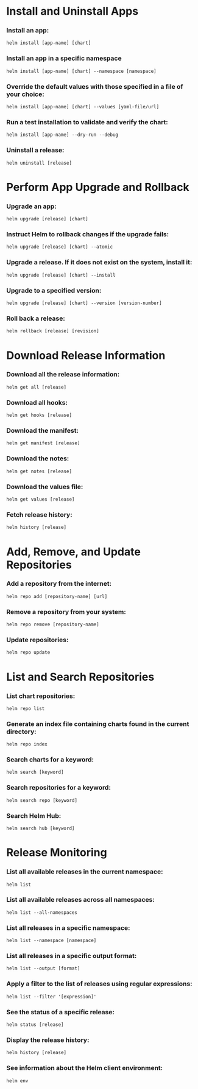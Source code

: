 # Install and Uninstall Apps

### Install an app:
```
helm install [app-name] [chart]
```
### Install an app in a specific namespace
```
helm install [app-name] [chart] --namespace [namespace]
```
### Override the default values with those specified in a file of your choice:
```
helm install [app-name] [chart] --values [yaml-file/url]
```
### Run a test installation to validate and verify the chart:
```
helm install [app-name] --dry-run --debug
```
### Uninstall a release:
```
helm uninstall [release]
```
# Perform App Upgrade and Rollback
### Upgrade an app:
```
helm upgrade [release] [chart]
```
### Instruct Helm to rollback changes if the upgrade fails:
```
helm upgrade [release] [chart] --atomic
```
### Upgrade a release. If it does not exist on the system, install it:
```
helm upgrade [release] [chart] --install
```
### Upgrade to a specified version:
```
helm upgrade [release] [chart] --version [version-number]
```
### Roll back a release:
```
helm rollback [release] [revision]
```
# Download Release Information
### Download all the release information:
```
helm get all [release]
```
### Download all hooks:
```
helm get hooks [release]
```
### Download the manifest:
```
helm get manifest [release]
```
### Download the notes:
```
helm get notes [release]
```
### Download the values file:
```
helm get values [release]
```
### Fetch release history:
```
helm history [release]
```
# Add, Remove, and Update Repositories
### Add a repository from the internet:
```
helm repo add [repository-name] [url]
```
### Remove a repository from your system:
```
helm repo remove [repository-name]
```
### Update repositories:
```
helm repo update
```
# List and Search Repositories
### List chart repositories:
```
helm repo list
```
### Generate an index file containing charts found in the current directory:
```
helm repo index
```
### Search charts for a keyword:
```
helm search [keyword]
```
### Search repositories for a keyword:
```
helm search repo [keyword]
```
### Search Helm Hub:
```
helm search hub [keyword]
```
# Release Monitoring
### List all available releases in the current namespace:
```
helm list
```
### List all available releases across all namespaces:
```
helm list --all-namespaces
```
### List all releases in a specific namespace:
```
helm list --namespace [namespace]
```
### List all releases in a specific output format:
```
helm list --output [format]
```
### Apply a filter to the list of releases using regular expressions:
```
helm list --filter '[expression]'
```
### See the status of a specific release:
```
helm status [release]
```
### Display the release history:
```
helm history [release]
```
### See information about the Helm client environment:
```
helm env
```

```







